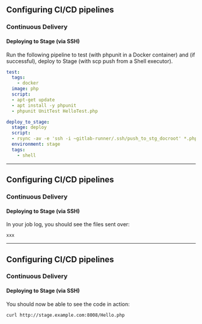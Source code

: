 ## Configuring CI/CD pipelines
### Continuous Delivery
#### Deploying to Stage (via SSH)

Run the following pipeline to test (with phpunit in a Docker container) and 
(if successful), deploy to Stage (with scp push from a Shell executor).

```yaml 
test:
  tags:
    - docker
  image: php
  script: 
  - apt-get update
  - apt install -y phpunit
  - phpunit UnitTest HelloTest.php

deploy_to_stage:
  stage: deploy
  script:
  - rsync -av -e 'ssh -i ~gitlab-runner/.ssh/push_to_stg_docroot' *.php root@stage.example.com:/var/www/stg-html/
  environment: stage
  tags: 
    - shell
```
---
## Configuring CI/CD pipelines
### Continuous Delivery
#### Deploying to Stage (via SSH)


In your job log, you should see the files sent over:

```
xxx

```

---

## Configuring CI/CD pipelines
### Continuous Delivery
#### Deploying to Stage (via SSH)
You should now be able to see the code in action:

```console
curl http://stage.example.com:8008/Hello.php
```
